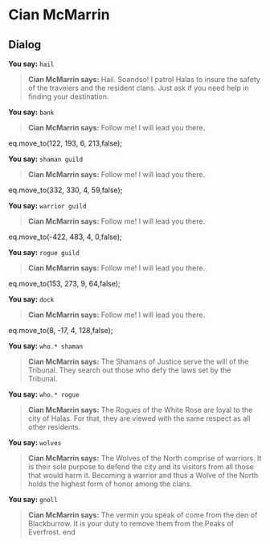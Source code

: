 # Cian McMarrin
## Dialog

**You say:** `hail`



>**Cian McMarrin says:** Hail. Soandso! I patrol Halas to insure the safety of the travelers and the resident clans. Just ask if you need help in finding your destination.

**You say:** `bank`



>**Cian McMarrin says:** Follow me! I will lead you there.


eq.move_to(122, 193, 6, 213,false);

**You say:** `shaman guild`



>**Cian McMarrin says:** Follow me! I will lead you there.


eq.move_to(332, 330, 4, 59,false);

**You say:** `warrior guild`



>**Cian McMarrin says:** Follow me! I will lead you there.


eq.move_to(-422, 483, 4, 0,false);

**You say:** `rogue guild`



>**Cian McMarrin says:** Follow me! I will lead you there.


eq.move_to(153, 273, 9, 64,false);

**You say:** `dock`



>**Cian McMarrin says:** Follow me! I will lead you there.


eq.move_to(8, -17, 4, 128,false);

**You say:** `who.* shaman`



>**Cian McMarrin says:** The Shamans of Justice serve the will of the Tribunal. They search out those who defy the laws set by the Tribunal.

**You say:** `who.* rogue`



>**Cian McMarrin says:** The Rogues of the White Rose are loyal to the city of Halas. For that, they are viewed with the same respect as all other residents.

**You say:** `wolves`



>**Cian McMarrin says:** The Wolves of the North comprise of warriors. It is their sole purpose to defend the city and its visitors from all those that would harm it. Becoming a warrior and thus a Wolve of the North holds the highest form of honor among the clans.

**You say:** `gnoll`



>**Cian McMarrin says:** The vermin you speak of come from the den of Blackburrow. It is your duty to remove them from the Peaks of Everfrost.
end